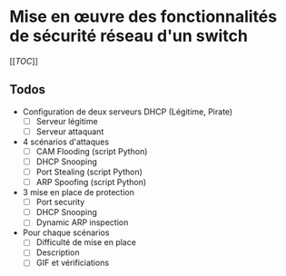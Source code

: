 # Mise en œuvre des fonctionnalités de sécurité réseau d'un switch

[[_TOC_]]

## Todos

* Configuration de deux serveurs DHCP (Légitime, Pirate)
    * [ ] Serveur légitime
    * [ ] Serveur attaquant
* 4 scénarios d'attaques
    * [ ] CAM Flooding (script Python)
    * [ ] DHCP Snooping
    * [ ] Port Stealing (script Python)
    * [ ] ARP Spoofing (script Python)
* 3 mise en place de protection
    * [ ] Port security
    * [ ] DHCP Snooping
    * [ ] Dynamic ARP inspection
* Pour chaque scénarios
    * [ ] Difficulté de mise en place
    * [ ] Description
    * [ ] GIF et vérificiations
